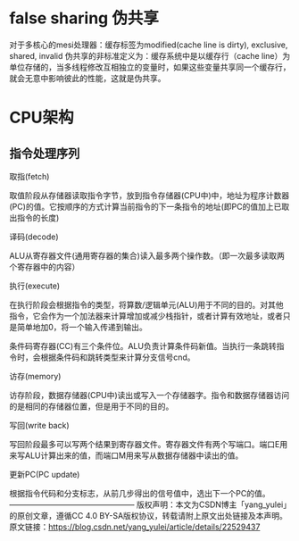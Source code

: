 # false sharing 伪共享

对于多核心的mesi处理器：缓存标签为modified(cache line is dirty), exclusive, shared, invalid
伪共享的非标准定义为：缓存系统中是以缓存行（cache line）为单位存储的，当多线程修改互相独立的变量时，如果这些变量共享同一个缓存行，就会无意中影响彼此的性能，这就是伪共享。

# CPU架构

## 指令处理序列

取指(fetch)

取值阶段从存储器读取指令字节，放到指令存储器(CPU中)中，地址为程序计数器(PC)的值。它按顺序的方式计算当前指令的下一条指令的地址(即PC的值加上已取出指令的长度)

译码(decode)

ALU从寄存器文件(通用寄存器的集合)读入最多两个操作数。（即一次最多读取两个寄存器中的内容）

执行(execute)

在执行阶段会根据指令的类型，将算数/逻辑单元(ALU)用于不同的目的。对其他指令，它会作为一个加法器来计算增加或减少栈指针，或者计算有效地址，或者只是简单地加0，将一个输入传递到输出。

条件码寄存器(CC)有三个条件位。ALU负责计算条件码新值。当执行一条跳转指令时，会根据条件码和跳转类型来计算分支信号cnd。

访存(memory)

访存阶段，数据存储器(CPU中)读出或写入一个存储器字。指令和数据存储器访问的是相同的存储器位置，但是用于不同的目的。

写回(write back)

写回阶段最多可以写两个结果到寄存器文件。寄存器文件有两个写端口。端口E用来写ALU计算出来的值，而端口M用来写从数据存储器中读出的值。



更新PC(PC update)

根据指令代码和分支标志，从前几步得出的信号值中，选出下一个PC的值。
————————————————
版权声明：本文为CSDN博主「yang_yulei」的原创文章，遵循CC 4.0 BY-SA版权协议，转载请附上原文出处链接及本声明。
原文链接：https://blog.csdn.net/yang_yulei/article/details/22529437